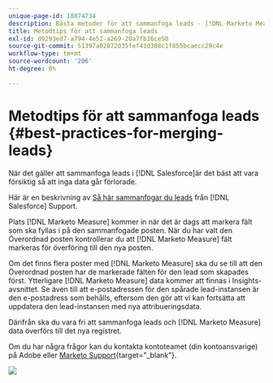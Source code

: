 ```yaml
---
unique-page-id: 18874734
description: Bästa metoder för att sammanfoga leads - [!DNL Marketo Measure] - Produktdokumentation
title: Metodtips för att sammanfoga leads
exl-id: d9293ed7-a794-4e52-a269-20a7fb36ce50
source-git-commit: 51397a02872035fef41d308c1f855bcaecc29c4e
workflow-type: tm+mt
source-wordcount: '206'
ht-degree: 0%

---
```


# Metodtips för att sammanfoga leads {#best-practices-for-merging-leads}

När det gäller att sammanfoga leads i [!DNL Salesforce]är det bäst att vara försiktig så att inga data går förlorade.

Här är en beskrivning av [Så här sammanfogar du leads](https://help.salesforce.com/HTViewHelpDoc?id=leads_merge.htm&amp;language=en_US) från [!DNL Salesforce] Support.

Plats [!DNL Marketo Measure] kommer in när det är dags att markera fält som ska fyllas i på den sammanfogade posten. När du har valt den Överordnad posten kontrollerar du att [!DNL Marketo Measure] fält markeras för överföring till den nya posten.

Om det finns flera poster med [!DNL Marketo Measure] ska du se till att den Överordnad posten har de markerade fälten för den lead som skapades först. Ytterligare [!DNL Marketo Measure] data kommer att finnas i Insights-avsnittet. Se även till att e-postadressen för den spårade lead-instansen är den e-postadress som behålls, eftersom den gör att vi kan fortsätta att uppdatera den lead-instansen med nya attribueringsdata.

Därifrån ska du vara fri att sammanfoga leads och [!DNL Marketo Measure] data överförs till det nya registret.

Om du har några frågor kan du kontakta kontoteamet (din kontoansvarige) på Adobe eller [Marketo Support](https://nation.marketo.com/t5/support/ct-p/Support){target="_blank"}.

![](assets/1.jpg)
